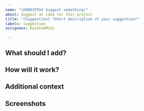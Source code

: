 ```yaml
---
name: "\U0001F914 Suggest something!"
about: Suggest an idea for this project
title: "[Suggestion] *Short description of your suggestion*"
labels: suggestion
assignees: KwiatekMiki

---
```


## What should I add?
<!-- Describe what should I add here. -->

## How will it work?
<!-- The only rule for this is it should work. -->

## Additional context
<!-- Explain your idea more! -->

## Screenshots <!-- (if you already coded it) -->
<!-- If applicable, add screenshots to help replicate this. -->
